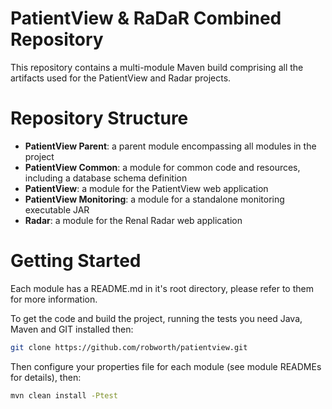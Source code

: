 PatientView & RaDaR Combined Repository
=======================================

This repository contains a multi-module Maven build comprising all the artifacts used for the PatientView and Radar projects.

Repository Structure
====================

- **PatientView Parent**: a parent module encompassing all modules in the project
- **PatientView Common**: a module for common code and resources, including a database schema definition
- **PatientView**: a module for the PatientView web application
- **PatientView Monitoring**: a module for a standalone monitoring executable JAR
- **Radar**: a module for the Renal Radar web application

Getting Started
===============

Each module has a README.md in it's root directory, please refer to them for more information.

To get the code and build the project, running the tests you need Java, Maven and GIT installed then:

```sh
git clone https://github.com/robworth/patientview.git
```

Then configure your properties file for each module (see module READMEs for details), then:

```sh
mvn clean install -Ptest
```




